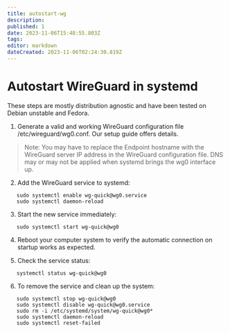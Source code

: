 ```yaml
---
title: autostart-wg
description: 
published: 1
date: 2023-11-06T15:48:55.803Z
tags: 
editor: markdown
dateCreated: 2023-11-06T02:24:30.819Z
---
```


# Autostart WireGuard in systemd

These steps are mostly distribution agnostic and have been tested on Debian unstable and Fedora.

1. Generate a valid and working WireGuard configuration file /etc/wireguard/wg0.conf. Our setup guide offers details.

> Note: You may have to replace the Endpoint hostname with the WireGuard server IP address in the WireGuard configuration file. DNS may or may not be applied when systemd brings the wg0 interface up.

2. Add the WireGuard service to systemd:

```
   sudo systemctl enable wg-quick@wg0.service
   sudo systemctl daemon-reload
```

3. Start the new service immediately:

```
   sudo systemctl start wg-quick@wg0
```

4. Reboot your computer system to verify the automatic connection on startup works as expected.

5. Check the service status:

```
   systemctl status wg-quick@wg0
```

6. To remove the service and clean up the system:

```
   sudo systemctl stop wg-quick@wg0
   sudo systemctl disable wg-quick@wg0.service
   sudo rm -i /etc/systemd/system/wg-quick@wg0*
   sudo systemctl daemon-reload
   sudo systemctl reset-failed
```